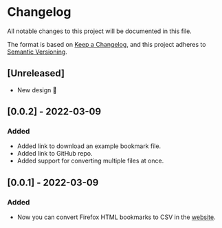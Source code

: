 # Changelog

All notable changes to this project will be documented in this file.

The format is based on [Keep a Changelog](https://keepachangelog.com/en/1.0.0/),
and this project adheres to [Semantic Versioning](https://semver.org/spec/v2.0.0.html).

## [Unreleased]

- New design 👀

## [0.0.2] - 2022-03-09

### Added

- Added link to download an example bookmark file.
- Added link to GitHub repo.
- Added support for converting multiple files at once.

## [0.0.1] - 2022-03-09

### Added

- Now you can convert Firefox HTML bookmarks to CSV in the [website](https://rodrigotomees.github.io/html-bookmark-to-csv/).
